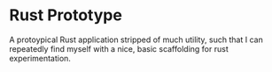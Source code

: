 # Rust Prototype

A protoypical Rust application stripped of much utility, such that I can
repeatedly find myself with a nice, basic scaffolding for rust experimentation.
